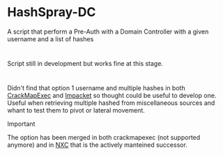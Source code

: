 # HashSpray-DC
A script that perform a Pre-Auth with a Domain Controller with a given username and a list of hashes 

#
Script still in development but works fine at this stage.

#
Didn't find that option 1 username and multiple hashes in both [CrackMapExec](https://github.com/Porchetta-Industries/CrackMapExec) and [Impacket](https://github.com/fortra/impacket) so thought could be useful to develop one.
Useful when retrieving multiple hashed from miscellaneous sources and whant to test them to pivot or lateral movement.

> [!IMPORTANT]
> The option has been merged in both crackmapexec (not supported anymore) and in [NXC](https://www.netexec.wiki/smb-protocol/password-spraying) that is the actively manteined successor.

